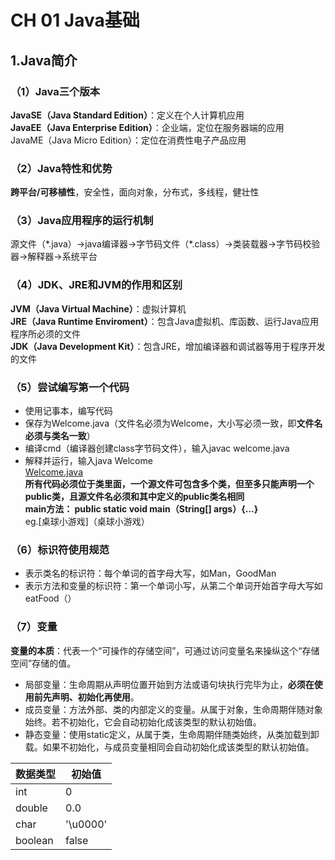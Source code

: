 ﻿# CH 01 Java基础
## 1.Java简介
### （1）Java三个版本
**JavaSE（Java Standard Edition）**：定义在个人计算机应用  
**JavaEE（Java Enterprise Edition）**：企业端，定位在服务器端的应用  
JavaME（Java Micro Edition）：定位在消费性电子产品应用
### （2）Java特性和优势
**跨平台/可移植性**，安全性，面向对象，分布式，多线程，健壮性
### （3）Java应用程序的运行机制
源文件（\*.java）→java编译器→字节码文件（\*.class）→类装载器→字节码校验器→解释器→系统平台
### （4）JDK、JRE和JVM的作用和区别
**JVM（Java Virtual Machine）**：虚拟计算机  
**JRE（Java Runtime Enviroment）**：包含Java虚拟机、库函数、运行Java应用程序所必须的文件  
**JDK（Java Development Kit）**：包含JRE，增加编译器和调试器等用于程序开发的文件
### （5）尝试编写第一个代码
- 使用记事本，编写代码
- 保存为Welcome.java（文件名必须为Welcome，大小写必须一致，即**文件名必须与类名一致**）
- 编译cmd（编译器创建class字节码文件），输入javac welcome.java
- 解释并运行，输入java Welcome  
[Welcome.java](Welcome.java)  
**所有代码必须位于类里面，一个源文件可包含多个类，但至多只能声明一个public类，且源文件名必须和其中定义的public类名相同**  
**main方法： public static void main（String[] args）{...}**  
eg.[桌球小游戏]（桌球小游戏）
### （6）标识符使用规范
- 表示类名的标识符：每个单词的首字母大写，如Man，GoodMan
- 表示方法和变量的标识符：第一个单词小写，从第二个单词开始首字母大写如eatFood（）
### （7）变量
**变量的本质**：代表一个“可操作的存储空间”，可通过访问变量名来操纵这个“存储空间”存储的值。
- 局部变量：生命周期从声明位置开始到方法或语句块执行完毕为止，**必须在使用前先声明、初始化再使用**。
- 成员变量：方法外部、类的内部定义的变量。从属于对象，生命周期伴随对象始终。若不初始化，它会自动初始化成该类型的默认初始值。  
- 静态变量：使用static定义，从属于类，生命周期伴随类始终，从类加载到卸载。如果不初始化，与成员变量相同会自动初始化成该类型的默认初始值。

数据类型|初始值
---|---
int|0
double|0.0
char|'\u0000'
boolean|false
